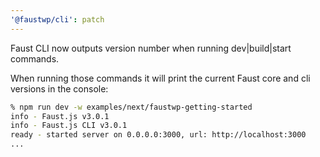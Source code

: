 ```yaml
---
'@faustwp/cli': patch
---
```


Faust CLI now outputs version number when running dev|build|start commands.

When running those commands it will print the current Faust core and cli versions in the console:

```bash
% npm run dev -w examples/next/faustwp-getting-started
info - Faust.js v3.0.1
info - Faust.js CLI v3.0.1
ready - started server on 0.0.0.0:3000, url: http://localhost:3000
...
```
